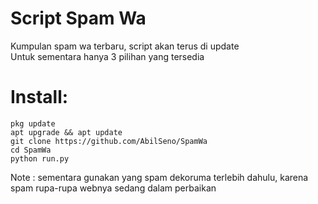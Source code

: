 # Script Spam Wa
Kumpulan spam wa terbaru, script akan terus di update\
Untuk sementara hanya 3 pilihan yang tersedia
# Install:
```
pkg update 
apt upgrade && apt update
git clone https://github.com/AbilSeno/SpamWa
cd SpamWa
python run.py
```
Note : sementara gunakan yang spam dekoruma terlebih dahulu, karena spam rupa-rupa webnya sedang dalam perbaikan
